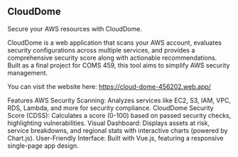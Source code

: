 CloudDome
---------

Secure your AWS resources with CloudDome.

CloudDome is a web application that scans your AWS account, evaluates security configurations across multiple services, and provides a comprehensive security score along with actionable recommendations. Built as a final project for COMS 459, this tool aims to simplify AWS security management.

You can visit the website here: https://cloud-dome-456202.web.app/

Features
AWS Security Scanning: Analyzes services like EC2, S3, IAM, VPC, RDS, Lambda, and more for security compliance.
CloudDome Security Score (CDSS): Calculates a score (0-100) based on passed security checks, highlighting vulnerabilities.
Visual Dashboard: Displays assets at risk, service breakdowns, and regional stats with interactive charts (powered by Chart.js).
User-Friendly Interface: Built with Vue.js, featuring a responsive single-page app design.

